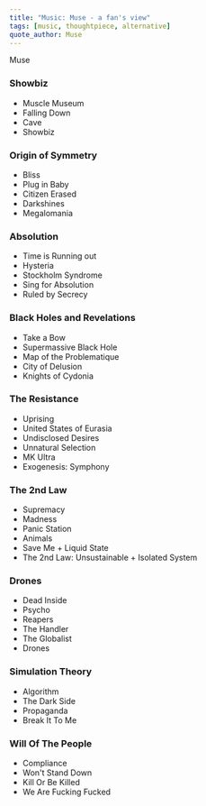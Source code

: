 ```yaml
---
title: "Music: Muse - a fan's view"
tags: [music, thoughtpiece, alternative]
quote_author: Muse
---
```

Muse

### Showbiz ###
* Muscle Museum
* Falling Down
* Cave
* Showbiz

### Origin of Symmetry ###
* Bliss
* Plug in Baby
* Citizen Erased
* Darkshines
* Megalomania

### Absolution ###
* Time is Running out
* Hysteria
* Stockholm Syndrome
* Sing for Absolution
* Ruled by Secrecy

### Black Holes and Revelations
* Take a Bow
* Supermassive Black Hole
* Map of the Problematique
* City of Delusion
* Knights of Cydonia

### The Resistance ###
* Uprising
* United States of Eurasia
* Undisclosed Desires
* Unnatural Selection
* MK Ultra
* Exogenesis: Symphony

### The 2nd Law ###
* Supremacy
* Madness
* Panic Station
* Animals
* Save Me + Liquid State
* The 2nd Law: Unsustainable + Isolated System

### Drones ###
* Dead Inside
* Psycho
* Reapers
* The Handler
* The Globalist
* Drones

### Simulation Theory ###
* Algorithm
* The Dark Side
* Propaganda
* Break It To Me

### Will Of The People ###
* Compliance
* Won't Stand Down
* Kill Or Be Killed
* We Are Fucking Fucked